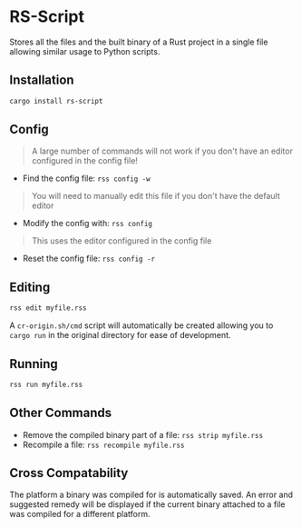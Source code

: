 # RS-Script

Stores all the files and the built binary of a Rust project in a single file allowing similar usage to Python scripts.

## Installation
```bash
cargo install rs-script
```

## Config
> A large number of commands will not work if you don't have an editor configured in the config file!

- Find the config file: `rss config -w`
> You will need to manually edit this file if you don't have the default editor 

- Modify the config with: `rss config`
> This uses the editor configured in the config file

- Reset the config file: `rss config -r`

## Editing
```bash
rss edit myfile.rss
```

A `cr-origin.sh/cmd` script will automatically be created allowing you to `cargo run` in the original directory for ease of development.

## Running
```bash
rss run myfile.rss
```

## Other Commands
- Remove the compiled binary part of a file: `rss strip myfile.rss`
- Recompile a file: `rss recompile myfile.rss`

## Cross Compatability
The platform a binary was compiled for is automatically saved. An error and suggested remedy will be displayed if the current binary attached to a file was compiled for a different platform.